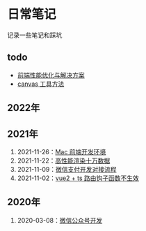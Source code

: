# 日常笔记

记录一些笔记和踩坑

## todo
- [前端性能优化与解决方案](src/前端性能优化与解决方案.md)
- [canvas 工具方法]()

## 2022年

## 2021年
1. 2021-11-26：[Mac 前端开发环境](src/Mac前端开发环境.md)
2. 2021-11-22：[高性能渲染十万数据](src/高性能渲染十万条数据.md)
3. 2021-11-09：[微信支付开发对接流程](src/微信支付开发流程.md)
4. 2021-11-02：[vue2 + ts 路由钩子函数不生效](src/vue2+ts路由钩子函数不生效.md)
## 2020年
1. 2020-03-08：[微信公众号开发](src/微信公众号开发流程.md)
